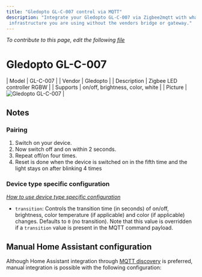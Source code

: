 ```yaml
---
title: "Gledopto GL-C-007 control via MQTT"
description: "Integrate your Gledopto GL-C-007 via Zigbee2mqtt with whatever smart home
 infrastructure you are using without the vendors bridge or gateway."
---
```


*To contribute to this page, edit the following
[file](https://github.com/Koenkk/zigbee2mqtt.io/blob/master/docs/devices/GL-C-007.md)*

# Gledopto GL-C-007

| Model | GL-C-007  |
| Vendor  | Gledopto  |
| Description | Zigbee LED controller RGBW |
| Supports | on/off, brightness, color, white |
| Picture | ![Gledopto GL-C-007](./assets/devices/GL-C-007.jpg) |

## Notes


### Pairing
1. Switch on your device.
2. Now switch off and on within 2 seconds.
3. Repeat off/on four times.
4. Reset is done when the device is switched on in the fifth time and the light stays on after blinking 4 times


### Device type specific configuration
*[How to use device type specific configuration](../information/configuration.md)*


* `transition`: Controls the transition time (in seconds) of on/off, brightness,
color temperature (if applicable) and color (if applicable) changes. Defaults to `0` (no transition).
Note that this value is overridden if a `transition` value is present in the MQTT command payload.


## Manual Home Assistant configuration
Although Home Assistant integration through [MQTT discovery](../integration/home_assistant) is preferred,
manual integration is possible with the following configuration:

